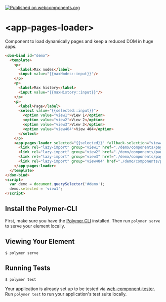 [![Published on webcomponents.org](https://img.shields.io/badge/webcomponents.org-published-blue.svg)](https://www.webcomponents.org/jorgecasar/app-pages-loader)

# \<app-pages-loader\>

Component to load dynamically pages and keep a reduced DOM in huge apps.

<!--
```
<custom-element-demo>
  <template>
    <link rel="import" href="app-pages-loader.html">
    <link rel="import" href="./bower_components/polymer/lib/elements/dom-bind.html">
    <next-code-block></next-code-block>
  </template>
</custom-element-demo>
```
-->
```html
<dom-bind id="demo">
  <template>
    <p>
      <label>Max nodes</label>
      <input value="{{maxNodes::input}}"/>
    </p>
    <p>
      <label>Max history</label>
      <input value="{{maxHistory::input}}"/>
    </p>
    <p>
      <label>Page</label>
      <select value="{{selected::input}}">
        <option value="view1">View 1</option>
        <option value="view2">View 2</option>
        <option value="view3">View 3</option>
        <option value="view404">View 404</option>
      </select>
    </p>
    <app-pages-loader selected="{{selected}}" fallback-selection="view404" max-nodes="{{maxNodes}}" max-history="{{maxHistory}}">
      <link rel="lazy-import" group="view1" href="./demo/components/page-test.html">
      <link rel="lazy-import" group="view2" href="./demo/components/page-test.html">
      <link rel="lazy-import" group="view3" href="./demo/components/page-test.html">
      <link rel="lazy-import" group="view404" href="./demo/components/page-test-404.html">
    </app-pages-loader>
  </template>
</dom-bind>
<script>
  var demo = document.querySelector('#demo');
  demo.selected = 'view1';
</script>
```

## Install the Polymer-CLI

First, make sure you have the [Polymer CLI](https://www.npmjs.com/package/polymer-cli) installed. Then run `polymer serve` to serve your element locally.

## Viewing Your Element

```
$ polymer serve
```

## Running Tests

```
$ polymer test
```

Your application is already set up to be tested via [web-component-tester](https://github.com/Polymer/web-component-tester). Run `polymer test` to run your application's test suite locally.
